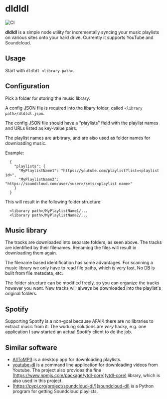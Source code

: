 # dldldl

![CI](https://github.com/andrasore/dldldl/actions/workflows/node.js.yml/badge.svg)

**dldldl** is a simple node utility for incrementally syncing your music
playlists on various sites onto your hard drive. Currently it supports YouTube
and Soundcloud.

## Usage

Start with `dldldl <library path>`.

## Configuration

Pick a folder for storing the music library.

A config JSON file is required into the libary folder, called
`<library path>/dldldl.json`.

The config JSON file should have a "playlists" field with the playlist names and
URLs listed as key-value pairs.

The playlist names are arbitrary, and are also used as folder names for downloading music.

Example:

```
  {
    "playlists": {
      "MyPlaylistName1": "https://youtube.com/playlist?list=<playlist id>",
      "MyPlaylistName2": "https://soundcloud.com/user/<user>/sets/<playlist name>"
    }
  }
```

This will result in the following folder structure:

```
  <libarary path>/MyPlaylistName1/...
  <libarary path>/MyPlaylistName2/...
```

## Music library

The tracks are downloaded into separate folders, as seen above. The tracks are
identified by their filenames. Renaming the files will result in downloading
them again.

The filename based identification has some advantages. For scanning a music
library we only have to read file paths, which is very fast. No DB is built
from file metadata, etc.

The folder structure can be modified freely, so you can organize the tracks
however you want. New tracks will always be downloaded into the playlist's
original folders.

## Spotify

Supporting Spotify is a non-goal because AFAIK there are no libraries to extract
music from it. The working solutions are _very_ hacky, e.g. one application I saw
started an actual Spotify client to do the job.

## Similar software

- [AllToMP3](https://github.com/alltomp3/alltomp3-app) is a desktop app for downloading playlists.
- [youtube-dl](https://github.com/ytdl-org/youtube-dl) is a command line
  application for downloading videos from Youtube. The project also provides the
  fine [https://www.npmjs.com/package/ytdl-core](ytdl-core) library, which is also used in this project.
- [https://pypi.org/project/soundcloud-dl/](soundcloud-dl) is a Python program for getting Soundcloud playlists.
